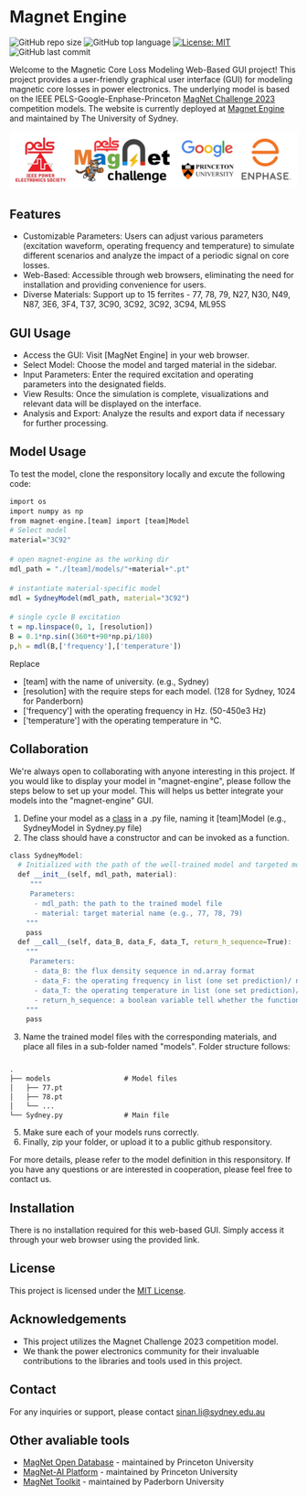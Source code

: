 # Magnet Engine
![GitHub repo size](https://img.shields.io/github/repo-size/moetomg/magnet-engine)
![GitHub top language](https://img.shields.io/github/languages/top/moetomg/magnet-engine)
[![License: MIT](https://img.shields.io/badge/License-MIT-yellow.svg)](https://opensource.org/licenses/MIT)
![GitHub last commit](https://img.shields.io/github/last-commit/moetomg/magnet-engine)

Welcome to the Magnetic Core Loss Modeling Web-Based GUI project! This project provides a user-friendly graphical user interface (GUI) for modeling magnetic core losses in power electronics. The underlying model is based on the IEEE PELS-Google-Enphase-Princeton [MagNet Challenge 2023](https://github.com/minjiechen/magnetchallenge/tree/main) competition models. The website is currently deployed at [Magnet Engine](https://magnet-engine-dfprepz3gq-ts.a.run.app) and maintained by The University of Sydney. 

<img src="icons/mclogo.jpg" width="1000">

## Features

- Customizable Parameters: Users can adjust various parameters (excitation waveform, operating frequency and temperature) to simulate different scenarios and analyze the impact of a periodic signal on core losses.
- Web-Based: Accessible through web browsers, eliminating the need for installation and providing convenience for users.
- Diverse Materials: Support up to 15 ferrites - 77, 78, 79, N27, N30, N49, N87, 3E6, 3F4, T37, 3C90, 3C92, 3C92, 3C94, ML95S

## GUI Usage 
- Access the GUI: Visit [MagNet Engine] in your web browser.
- Select Model: Choose the model and targed material in the sidebar. 
- Input Parameters: Enter the required excitation and operating parameters into the designated fields. 
- View Results: Once the simulation is complete, visualizations and relevant data will be displayed on the interface.
- Analysis and Export: Analyze the results and export data if necessary for further processing.

## Model Usage 
To test the model, clone the responsitory locally and excute the following code:
```r
import os
import numpy as np
from magnet-engine.[team] import [team]Model
# Select model
material="3C92"

# open magnet-engine as the working dir
mdl_path = "./[team]/models/"+material+".pt"

# instantiate material-specific model
mdl = SydneyModel(mdl_path, material="3C92")

# single cycle B excitation
t = np.linspace(0, 1, [resolution]) 
B = 0.1*np.sin((360*t+90*np.pi/180)
p,h = mdl(B,['frequency'],['temperature'])
```
Replace
- [team] with the name of university. (e.g., Sydney)
- [resolution] with the require steps for each model. (128 for Sydney, 1024 for Panderborn)
- ['frequency'] with the operating frequency in Hz. (50-450e3 Hz)
- ['temperature'] with the operating temperature in °C.

## Collaboration 
We're always open to collaborating with anyone interesting in this project. If you would like to display your model in "magnet-engine", please follow the steps below to set up your model. This will helps us better integrate your models into the "magnet-engine" GUI.

1. Define your model as a <ins>class</ins> in a .py file, naming it [team]Model (e.g., SydneyModel in Sydney.py file)
2. The class should have a constructor and can be invoked as a function. 
```r
class SydneyModel:
  # Initialized with the path of the well-trained model and targeted model 
  def __init__(self, mdl_path, material):
     """
     Parameters:
      - mdl_path: the path to the trained model file
      - material: target material name (e.g., 77, 78, 79)
    """
    pass
  def __call__(self, data_B, data_F, data_T, return_h_sequence=True):
    """
     Parameters:
      - data_B: the flux density sequence in nd.array format
      - data_F: the operating frequency in list (one set prediction)/ nd.array (one batch prediction)
      - data_T: the operating temperature in list (one set prediction)/ nd.array (one batch prediction)
      - return_h_sequence: a boolean variable tell whether the function return H sequence (optional)
    """
    pass
```
3. Name the trained model files with the corresponding materials, and place all files in a sub-folder named "models". Folder structure follows: 
  ### 
    .
    ├── models                  # Model files     
    │   ├── 77.pt          
    │   ├── 78.pt         
    │   └── ...               
    └── Sydney.py               # Main file 

5. Make sure each of your models runs correctly.
6. Finally, zip your folder, or upload it to a public github responsitory.

For more details, please refer to the model definition in this responsitory. If you have any questions or are interested in cooperation, please feel free to contact us. 

## Installation 
There is no installation required for this web-based GUI. Simply access it through your web browser using the provided link.

## License 
This project is licensed under the [MIT License](https://opensource.org/license/mit).

## Acknowledgements
- This project utilizes the Magnet Challenge 2023 competition model.
- We thank the power electronics community for their invaluable contributions to the libraries and tools used in this project.

## Contact
For any inquiries or support, please contact sinan.li@sydney.edu.au

## Other avaliable tools

- [MagNet Open Database](https://www.princeton.edu/~minjie/magnet.html) - maintained by Princeton University
- [MagNet-AI Platform](https://mag-net.princeton.edu/) - maintained by Princeton University
- [MagNet Toolkit](https://github.com/upb-lea/mag-net-hub) - maintained by Paderborn University

